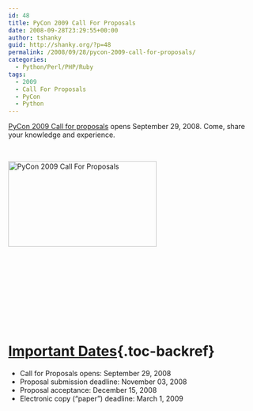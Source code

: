 ```yaml
---
id: 48
title: PyCon 2009 Call For Proposals
date: 2008-09-28T23:29:55+00:00
author: tshanky
guid: http://shanky.org/?p=48
permalink: /2008/09/28/pycon-2009-call-for-proposals/
categories:
  - Python/Perl/PHP/Ruby
tags:
  - 2009
  - Call For Proposals
  - PyCon
  - Python
---
```

<a title="Pycon 2009 Call for proposals" href="http://us.pycon.org/2009/conference/proposals/" target="_blank">PyCon 2009 Call for proposals</a> opens September 29, 2008. Come, share your knowledge and experience.

 

<a title="Pycon 2009 Call for proposals" href="http://us.pycon.org/2009/conference/proposals/" target="_blank"><img class="size-medium wp-image-49 alignnone" title="Pycon 2009 Call for proposals" src="http://shanky.org/wp-content/uploads/2008/09/pycon_2009_call_for_proposals-300x173.png" alt="PyCon 2009 Call For Proposals" width="300" height="173" srcset="http://shanky.org/wp-content/uploads/2008/09/pycon_2009_call_for_proposals-300x173.png 300w, http://shanky.org/wp-content/uploads/2008/09/pycon_2009_call_for_proposals.png 350w" sizes="(max-width: 300px) 100vw, 300px" /></a>

 

 

 

 

 

# [Important Dates](http://us.pycon.org/2009/conference/proposals/#id1){.toc-backref}

<ul class="simple">
  <li>
    Call for Proposals opens: September 29, 2008
  </li>
  <li>
    Proposal submission deadline: November 03, 2008
  </li>
  <li>
    Proposal acceptance: December 15, 2008
  </li>
  <li>
    Electronic copy (&#8220;paper&#8221;) deadline: March 1, 2009
  </li>
</ul>